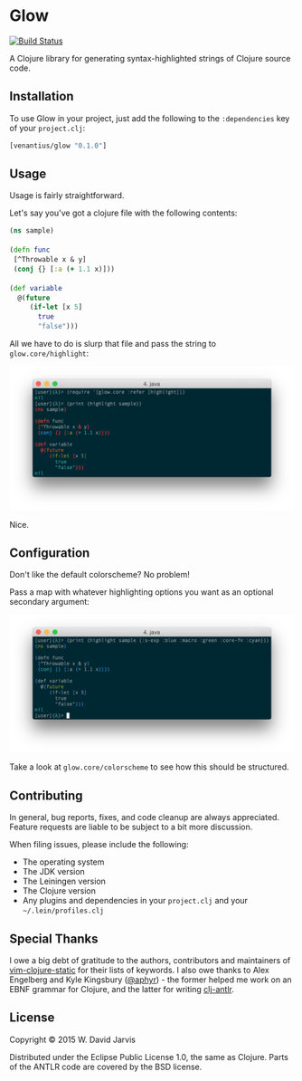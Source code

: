 # Glow

[![Build Status](https://travis-ci.org/venantius/glow.svg?branch=master)](https://travis-ci.org/venantius/glow)

A Clojure library for generating syntax-highlighted strings of Clojure source
code.

## Installation

To use Glow in your project, just add the following to the `:dependencies` key of your `project.clj`:

```clojure
[venantius/glow "0.1.0"]
```

## Usage

Usage is fairly straightforward.

Let's say you've got a clojure file with the following contents:

```clojure
(ns sample)

(defn func
 [^Throwable x & y]
 (conj {} [:a (+ 1.1 x)]))

(def variable
  @(future
     (if-let [x 5]
       true
       "false")))
```

All we have to do is slurp that file and pass the string to `glow.core/highlight`:

![](./doc/glow.png)

Nice.

## Configuration

Don't like the default colorscheme? No problem! 

Pass a map with whatever highlighting options you want as an optional
secondary argument:

![](./doc/glow_2.png)

Take a look at `glow.core/colorscheme` to see how this should be structured.

## Contributing

In general, bug reports, fixes, and code cleanup are always appreciated. 
Feature requests are liable to be subject to a bit more discussion. 

When filing issues, please include the following:

 * The operating system
 * The JDK version
 * The Leiningen version
 * The Clojure version
 * Any plugins and dependencies in your `project.clj` and your `~/.lein/profiles.clj`

## Special Thanks

I owe a big debt of gratitude to the authors, contributors and maintainers of [vim-clojure-static](https://github.com/guns/vim-clojure-static) for their lists of keywords. I also owe thanks to Alex Engelberg and Kyle Kingsbury ([@aphyr](https://github.com/aphyr)) - the former helped me work on an EBNF grammar for Clojure, and the latter for writing [clj-antlr](https://github.com/aphyr/clj-antlr).

## License

Copyright © 2015 W. David Jarvis

Distributed under the Eclipse Public License 1.0, the same as Clojure. Parts of the ANTLR code are covered by the BSD license.
